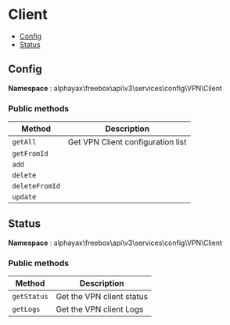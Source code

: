 # Client

- [Config](Client.md#Config)
- [Status](Client.md#Status)


<a name="Config"></a>
## Config

**Namespace**  : alphayax\freebox\api\v3\services\config\VPN\Client

### Public methods

| Method | Description |
|---|---|
| `getAll` | Get VPN Client configuration list | 
| `getFromId` |  | 
| `add` |  | 
| `delete` |  | 
| `deleteFromId` |  | 
| `update` |  | 

<a name="Status"></a>
## Status

**Namespace**  : alphayax\freebox\api\v3\services\config\VPN\Client

### Public methods

| Method | Description |
|---|---|
| `getStatus` | Get the VPN client status | 
| `getLogs` | Get the VPN client Logs | 
